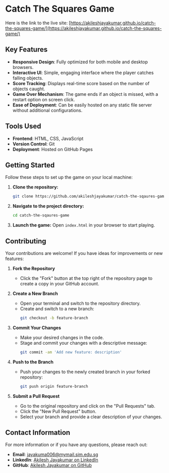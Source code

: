# Catch The Squares Game

Here is the link to the live site: [https://akileshjayakumar.github.io/catch-the-squares-game/](https://akileshjayakumar.github.io/catch-the-squares-game/)

## Key Features

- **Responsive Design**: Fully optimized for both mobile and desktop browsers.
- **Interactive UI**: Simple, engaging interface where the player catches falling objects.
- **Score Tracking**: Displays real-time score based on the number of objects caught.
- **Game Over Mechanism**: The game ends if an object is missed, with a restart option on screen click.
- **Ease of Deployment**: Can be easily hosted on any static file server without additional configurations.

## Tools Used

- **Frontend**: HTML, CSS, JavaScript
- **Version Control**: Git
- **Deployment**: Hosted on GitHub Pages

## Getting Started

Follow these steps to set up the game on your local machine:

1. **Clone the repository:**
   ```bash
   git clone https://github.com/akileshjayakumar/catch-the-sqaures-game
   ```
2. **Navigate to the project directory:**
   ```bash
   cd catch-the-sqaures-game
   ```
3. **Launch the game:**
   Open `index.html` in your browser to start playing.

## Contributing

Your contributions are welcome! If you have ideas for improvements or new features:

1. **Fork the Repository**
   - Click the "Fork" button at the top right of the repository page to create a copy in your GitHub account.

2. **Create a New Branch**
   - Open your terminal and switch to the repository directory.
   - Create and switch to a new branch:
     ```bash
     git checkout -b feature-branch
     ```

3. **Commit Your Changes**
   - Make your desired changes in the code.
   - Stage and commit your changes with a descriptive message:
     ```bash
     git commit -am 'Add new feature: description'
     ```

4. **Push to the Branch**
   - Push your changes to the newly created branch in your forked repository:
     ```bash
     git push origin feature-branch
     ```

5. **Submit a Pull Request**
   - Go to the original repository and click on the "Pull Requests" tab.
   - Click the "New Pull Request" button.
   - Select your branch and provide a clear description of your changes.

## Contact Information

For more information or if you have any questions, please reach out:

- **Email**: [jayakuma006@mymail.sim.edu.sg](mailto:jayakuma006@mymail.sim.edu.sg)
- **LinkedIn**: [Akilesh Jayakumar on LinkedIn](https://www.linkedin.com/in/akileshjayakumar/)
- **GitHub**: [Akilesh Jayakumar on GitHub](https://github.com/akileshjayakumar)
